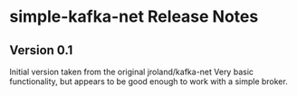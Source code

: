 simple-kafka-net Release Notes
=========

Version 0.1
-------
Initial version taken from the original jroland/kafka-net
Very basic functionality, but appears to be good enough to work with a simple broker.



[jroland/kafka-net]:https://github.com/jroland/kafka-net